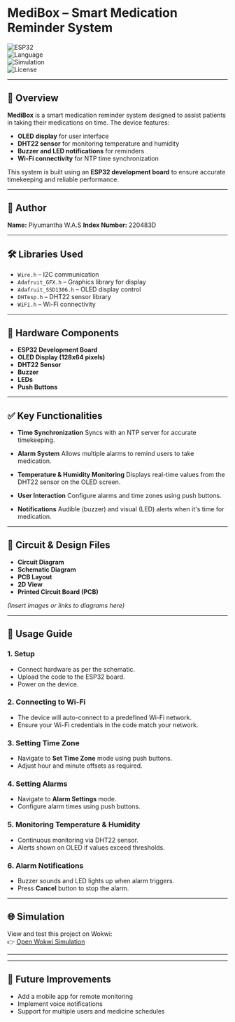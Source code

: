 # MediBox – Smart Medication Reminder System

![ESP32](https://img.shields.io/badge/Platform-ESP32-blue)  
![Language](https://img.shields.io/badge/Language-Arduino-green)  
![Simulation](https://img.shields.io/badge/Simulation-Wokwi-orange)  
![License](https://img.shields.io/badge/License-MIT-brightgreen)

---

## 📌 Overview

**MediBox** is a smart medication reminder system designed to assist patients in taking their medications on time. The device features:

* **OLED display** for user interface
* **DHT22 sensor** for monitoring temperature and humidity
* **Buzzer and LED notifications** for reminders
* **Wi-Fi connectivity** for NTP time synchronization

This system is built using an **ESP32 development board** to ensure accurate timekeeping and reliable performance.

---

## 👤 Author

**Name:** Piyumantha W.A.S
**Index Number:** 220483D

---

## 🛠️ Libraries Used

* `Wire.h` – I2C communication
* `Adafruit_GFX.h` – Graphics library for display
* `Adafruit_SSD1306.h` – OLED display control
* `DHTesp.h` – DHT22 sensor library
* `WiFi.h` – Wi-Fi connectivity

---

## 🔧 Hardware Components

* **ESP32 Development Board**
* **OLED Display (128x64 pixels)**
* **DHT22 Sensor**
* **Buzzer**
* **LEDs**
* **Push Buttons**

---

## ✅ Key Functionalities

* **Time Synchronization**
  Syncs with an NTP server for accurate timekeeping.

* **Alarm System**
  Allows multiple alarms to remind users to take medication.

* **Temperature & Humidity Monitoring**
  Displays real-time values from the DHT22 sensor on the OLED screen.

* **User Interaction**
  Configure alarms and time zones using push buttons.

* **Notifications**
  Audible (buzzer) and visual (LED) alerts when it's time for medication.

---

## 📐 Circuit & Design Files

* **Circuit Diagram**
* **Schematic Diagram**
* **PCB Layout**
* **2D View**
* **Printed Circuit Board (PCB)**

*(Insert images or links to diagrams here)*

---

## 🚀 Usage Guide

### 1. Setup

* Connect hardware as per the schematic.
* Upload the code to the ESP32 board.
* Power on the device.

### 2. Connecting to Wi-Fi

* The device will auto-connect to a predefined Wi-Fi network.
* Ensure your Wi-Fi credentials in the code match your network.

### 3. Setting Time Zone

* Navigate to **Set Time Zone** mode using push buttons.
* Adjust hour and minute offsets as required.

### 4. Setting Alarms

* Navigate to **Alarm Settings** mode.
* Configure alarm times using push buttons.

### 5. Monitoring Temperature & Humidity

* Continuous monitoring via DHT22 sensor.
* Alerts shown on OLED if values exceed thresholds.

### 6. Alarm Notifications

* Buzzer sounds and LED lights up when alarm triggers.
* Press **Cancel** button to stop the alarm.

---


## 🌐 Simulation
View and test this project on Wokwi:  
👉 [Open Wokwi Simulation](#)

---


---

## 🔮 Future Improvements
- Add a mobile app for remote monitoring
- Implement voice notifications
- Support for multiple users and medicine schedules
